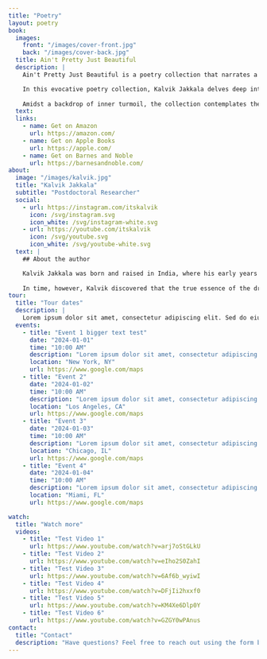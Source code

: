 ```yaml
---
title: "Poetry"
layout: poetry
book:
  images: 
    front: "/images/cover-front.jpg"
    back: "/images/cover-back.jpg"
  title: Ain't Pretty Just Beautiful
  description: |
    Ain't Pretty Just Beautiful is a poetry collection that narrates a tale of blood, sweat, and bliss.

    In this evocative poetry collection, Kalvik Jakkala delves deep into the emotional landscapes of depression, anxiety, love, longing, and gratitude. With a unique poetic style that blends lyric, free verse, and blackout poetry, each poem captures the rawness of the human experience in a world overwhelmed by hustle culture and the distractions of social media. 
    
    Amidst a backdrop of inner turmoil, the collection contemplates the search for a sustainable sense of self, offering moments of respite found in nature and the simple act of being present. A profound exploration of the delicate balance between despair and healing, this work is both a reflection and a refuge for those navigating the complexities of modern life.
  text: 
  links:
    - name: Get on Amazon
      url: https://amazon.com/
    - name: Get on Apple Books
      url: https://apple.com/
    - name: Get on Barnes and Noble
      url: https://barnesandnoble.com/
about:
  image: "/images/kalvik.jpg"
  title: "Kalvik Jakkala"
  subtitle: "Postdoctoral Researcher"
  social:
    - url: https://instagram.com/itskalvik
      icon: /svg/instagram.svg
      icon_white: /svg/instagram-white.svg
    - url: https://youtube.com/itskalvik
      icon: /svg/youtube.svg
      icon_white: /svg/youtube-white.svg
  text: |
    ## About the author

    Kalvik Jakkala was born and raised in India, where his early years were shaped by a deep fascination with American culture and the promise of the "American Dream." At eighteen, he moved to the United States to pursue higher education, embarking on a decade-long journey in search of that dream. 
    
    In time, however, Kalvik discovered that the true essence of the dream was not something to chase but something to embody. Now a postdoctoral fellow at Texas A&M University, he spends his leisure time immersing himself in film photography, ballroom dancing, poetry, and the art of daydreaming.
tour:
  title: "Tour dates"
  description: |
    Lorem ipsum dolor sit amet, consectetur adipiscing elit. Sed do eiusmod tempor incididunt ut labore et dolore magna aliqua. Ut enim ad minim veniam, quis nostrud exercitation ullamco laboris nisi ut aliquip ex ea commodo consequat.
  events:
    - title: "Event 1 bigger text test"
      date: "2024-01-01"
      time: "10:00 AM"
      description: "Lorem ipsum dolor sit amet, consectetur adipiscing elit."
      location: "New York, NY"
      url: https://www.google.com/maps
    - title: "Event 2"
      date: "2024-01-02"
      time: "10:00 AM"
      description: "Lorem ipsum dolor sit amet, consectetur adipiscing elit."
      location: "Los Angeles, CA"
      url: https://www.google.com/maps
    - title: "Event 3"
      date: "2024-01-03"
      time: "10:00 AM"
      description: "Lorem ipsum dolor sit amet, consectetur adipiscing elit."
      location: "Chicago, IL"
      url: https://www.google.com/maps
    - title: "Event 4"
      date: "2024-01-04"
      time: "10:00 AM"
      description: "Lorem ipsum dolor sit amet, consectetur adipiscing elit."
      location: "Miami, FL"
      url: https://www.google.com/maps

watch:
  title: "Watch more"
  videos:
    - title: "Test Video 1"
      url: https://www.youtube.com/watch?v=arj7oStGLkU
    - title: "Test Video 2"
      url: https://www.youtube.com/watch?v=eIho2S0ZahI
    - title: "Test Video 3"
      url: https://www.youtube.com/watch?v=6Af6b_wyiwI
    - title: "Test Video 4"
      url: https://www.youtube.com/watch?v=DFjIi2hxxf0
    - title: "Test Video 5"
      url: https://www.youtube.com/watch?v=KM4Xe6Dlp0Y
    - title: "Test Video 6"
      url: https://www.youtube.com/watch?v=GZGY0wPAnus
contact:
  title: "Contact"
  description: "Have questions? Feel free to reach out using the form below."
---
```


